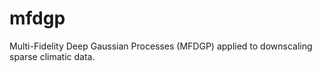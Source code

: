 # mfdgp

Multi-Fidelity Deep Gaussian Processes (MFDGP) applied to downscaling sparse climatic data.
